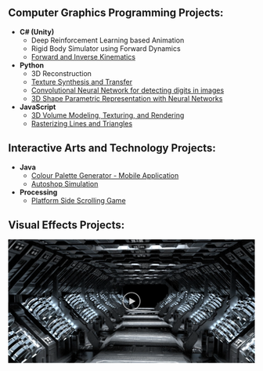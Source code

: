 <h2>Computer Graphics Programming Projects:</h2>

- <b>C# (Unity)</b>
  - Deep Reinforcement Learning based Animation
  - Rigid Body Simulator using Forward Dynamics
  - [Forward and Inverse Kinematics](https://github.com/kkxthyl/Forward-and-Inverse-Kinematics#)
- <b>Python</b>
  - 3D Reconstruction
  - [Texture Synthesis and Transfer](https://github.com/kkxthyl/Texture-Synthesis-and-Transfer)
  - [Convolutional Neural Network for detecting digits in images](https://github.com/kkxthyl/CNN-for-detecting-digits-in-images)
  - [3D Shape Parametric Representation with Neural Networks](https://github.com/kkxthyl/3D-Shape-Parametric-Representation)
- <b>JavaScript</b>
  - [3D Volume Modeling, Texturing, and Rendering](https://github.com/kkxthyl/3D-Volume-Modeling.git)
  - [Rasterizing Lines and Triangles](https://github.com/kkxthyl/Rasterizing-Lines-and-Triangles.git)

<h2>Interactive Arts and Technology Projects:</h2>

- <b>Java</b>
  - [Colour Palette Generator - Mobile Application](https://github.com/kkxthyl/Colour-Palette-Generator-Mobile-Application.git)
  - [Autoshop Simulation](https://github.com/kkxthyl/Autoshop-Simulation)
- <b>Processing</b>
  - [Platform Side Scrolling Game](https://github.com/kkxthyl/IAT167-final)
 
<h2>Visual Effects Projects:</h2>

[![Procedural Modeling, RBD, and Particle Simulation ](vfx.png)](https://youtu.be/NCgGSOMfNPI)
